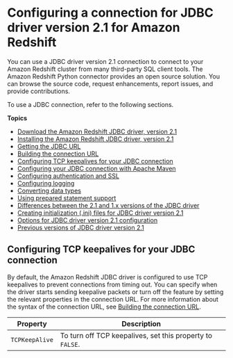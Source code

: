 # Configuring a connection for JDBC driver version 2\.1 for Amazon Redshift<a name="jdbc20-install"></a>

You can use a JDBC driver version 2\.1 connection to connect to your Amazon Redshift cluster from many third\-party SQL client tools\. The Amazon Redshift Python connector provides an open source solution\. You can browse the source code, request enhancements, report issues, and provide contributions\. 

To use a JDBC connection, refer to the following sections\.

**Topics**
+ [Download the Amazon Redshift JDBC driver, version 2\.1](jdbc20-download-driver.md)
+ [Installing the Amazon Redshift JDBC driver, version 2\.1](jdbc20-install-driver.md)
+ [Getting the JDBC URL](jdbc20-obtain-url.md)
+ [Building the connection URL](jdbc20-build-connection-url.md)
+ [Configuring TCP keepalives for your JDBC connection](#configure-tcp-keepalives-jdbc20)
+ [Configuring your JDBC connection with Apache Maven](configure-jdbc20-connection-with-maven.md)
+ [Configuring authentication and SSL](jdbc20-configure-authentication-ssl.md)
+ [Configuring logging](jdbc20-configuring-logging.md)
+ [Converting data types](jdbc20-data-type-mapping.md)
+ [Using prepared statement support](jdbc20-prepared-statement-support.md)
+ [Differences between the 2\.1 and 1\.x versions of the JDBC driver](jdbc20-jdbc10-driver-differences.md)
+ [Creating initialization \(\.ini\) files for JDBC driver version 2\.1](jdbc20-ini-file.md)
+ [Options for JDBC driver version 2\.1 configuration](jdbc20-configuration-options.md)
+ [Previous versions of JDBC driver version 2\.1](jdbc20-previous-driver-version-20.md)

## Configuring TCP keepalives for your JDBC connection<a name="configure-tcp-keepalives-jdbc20"></a>

By default, the Amazon Redshift JDBC driver is configured to use TCP keepalives to prevent connections from timing out\. You can specify when the driver starts sending keepalive packets or turn off the feature by setting the relevant properties in the connection URL\. For more information about the syntax of the connection URL, see [Building the connection URL](jdbc20-build-connection-url.md)\.


| Property | Description | 
| --- | --- | 
|  `TCPKeepAlive`  |  To turn off TCP keepalives, set this property to `FALSE`\.  | 